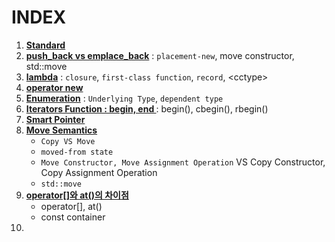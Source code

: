 # INDEX
1. **[Standard](STD/README.md)**
2. **[push_back vs emplace_back](1_pushback_emplaceback.md)** : `placement-new`, move constructor, std::move
3. **[lambda](2_lambda.md)** : `closure`, `first-class function`, `record`, \<cctype\>
4. **[operator new](3_operator_new.md)**
5. **[Enumeration](4_Enumeration.md)** : `Underlying Type`, `dependent type`
6. **[Iterators Function : begin, end ](5_Iterators_begin_end.md)** : begin(), cbegin(), rbegin()
7. **[Smart Pointer](6_smart_pointer.md)**
8. **[Move Semantics](7_move_semantics.md)**
   - `Copy VS Move`
   - `moved-from state`
   - `Move Constructor, Move Assignment Operation` VS Copy Constructor, Copy Assignment Operation
   - `std::move`
9.  **[ operator[]와 at()의 차이점 ](8_operator[]_at.md)**
    - operator[], at()
    - const container
10. 